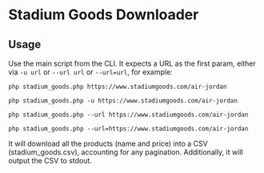 # Stadium Goods Downloader

## Usage

Use the main script from the CLI. It expects a URL as the first param,
either via `-u url` or `--url url` or `--url=url`, for example:

    php stadium_goods.php https://www.stadiumgoods.com/air-jordan
    
    php stadium_goods.php -u https://www.stadiumgoods.com/air-jordan
    
    php stadium_goods.php --url https://www.stadiumgoods.com/air-jordan
    
    php stadium_goods.php --url=https://www.stadiumgoods.com/air-jordan

It will download all the products (name and price) into a CSV (stadium_goods.csv), 
accounting for any pagination. Additionally, it will output the CSV to stdout.